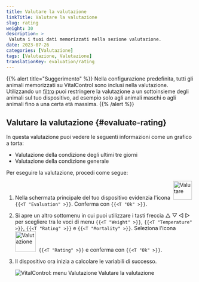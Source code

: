 ```yaml
---
title: Valutare la valutazione
linkTitle: Valutare la valutazione
slug: rating
weight: 30
description: >
 Valuta i tuoi dati memorizzati nella sezione valutazione.
date: 2023-07-26
categories: [Valutazione]
tags: [Valutazione, Valutazione]
translationKey: evaluation/rating
---
```

{{% alert title="Suggerimento" %}}
Nella configurazione predefinita, tutti gli animali memorizzati su VitalControl sono inclusi nella valutazione. Utilizzando un [filtro](../../filter/) puoi restringere la valutazione a un sottoinsieme degli animali sul tuo dispositivo, ad esempio solo agli animali maschi o agli animali fino a una certa età massima.
{{% /alert %}}

## Valutare la valutazione {#evaluate-rating}

In questa valutazione puoi vedere le seguenti informazioni come un grafico a torta:
- Valutazione della condizione degli ultimi tre giorni
- Valutazione della condizione generale

Per eseguire la valutazione, procedi come segue:

1. Nella schermata principale del tuo dispositivo evidenzia l'icona &nbsp;<img src="/icons/main/evaluation.svg" width="50" align="bottom" alt="Valutare" />&nbsp; `{{<T "Evaluation" >}}`. Conferma con `{{<T "Ok" >}}`.

2. Si apre un altro sottomenu in cui puoi utilizzare i tasti freccia △ ▽ ◁ ▷ per scegliere tra le voci di menu `{{<T "Weight" >}}`, `{{<T "Temperature" >}}`, `{{<T "Rating" >}}` e `{{<T "Mortality" >}}`. Seleziona l'icona <img src="/icons/evaluation/rating.svg" width="55" align="bottom" alt="Valutazione" />&nbsp; `{{<T "Rating" >}}` e conferma con `{{<T "Ok" >}}`.

3. Il dispositivo ora inizia a calcolare le variabili di successo.

   ![VitalControl: menu Valutazione Valutare la valutazione](../images/rating.png "Valutare la valutazione")
